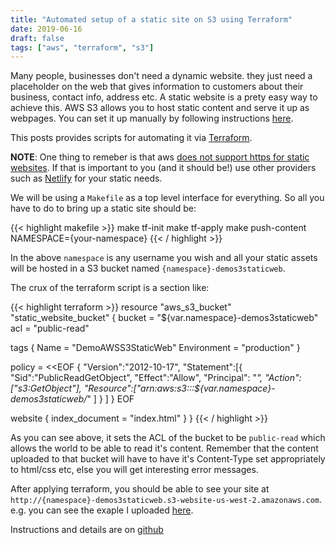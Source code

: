 ```yaml
---
title: "Automated setup of a static site on S3 using Terraform"
date: 2019-06-16
draft: false
tags: ["aws", "terraform", "s3"]
---
```

Many people, businesses don't need a dynamic website. they just need a placeholder on the web that gives information to customers about their business, contact info, address etc. A static website is a prety easy way to achieve this. AWS S3 allows you to host static content and serve it up as webpages. You can set it up manually by following instructions [here](https://docs.aws.amazon.com/AmazonS3/latest/dev/WebsiteHosting.html).

This posts provides scripts for automating it via [Terraform](https://www.terraform.io/).

**NOTE**: One thing to remeber is that aws [does not support https for static websites](https://docs.aws.amazon.com/AmazonS3/latest/dev/WebsiteEndpoints.html). If that is important to you (and it should be!) use other providers such as [Netlify](https://www.netlify.com/) for your static needs.

We will be using a `Makefile` as a top level interface for everything. So all you have to do to bring up a static site should be:

{{< highlight makefile >}}
make tf-init
make tf-apply
make push-content NAMESPACE={your-namespace}
{{< / highlight >}}

In the above `namespace` is any username you wish and all your static assets will be hosted in a S3 bucket named `{namespace}-demos3staticweb`.

The crux of the terraform script is a section like:

{{< highlight terraform >}}
resource "aws_s3_bucket" "static_website_bucket" {
  bucket = "${var.namespace}-demos3staticweb"
  acl = "public-read"
  
  tags {
    Name = "DemoAWSS3StaticWeb"
    Environment = "production"
  } 
  
  policy = <<EOF
{ 
  "Version":"2012-10-17",
  "Statement":[{
    "Sid":"PublicReadGetObject",
        "Effect":"Allow",
      "Principal": "*",
      "Action":["s3:GetObject"],
      "Resource":["arn:aws:s3:::${var.namespace}-demos3staticweb/*"
      ]
    } 
  ] 
} 
EOF

  website {
    index_document = "index.html"
  } 
} 
{{< / highlight >}}

As you can see above, it sets the ACL of the bucket to be `public-read` which allows the world to be able to read it's content. Remember that the content uploaded to that bucket will have to have it's Content-Type set appropriately to html/css etc, else you will get interesting error messages.

After applying terraform, you should be able to see your site at `http://{namespace}-demos3staticweb.s3-website-us-west-2.amazonaws.com`. e.g. you can see the exaple I uploaded [here](http://jimmyislive-demos3staticweb.s3-website-us-west-2.amazonaws.com).

Instructions and details are on [github](https://github.com/jimmyislive/demoS3staticweb)

